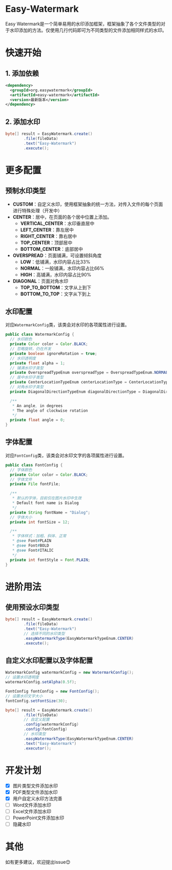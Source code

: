 # Easy-Watermark
Easy Watermark是一个简单易用的水印添加框架，框架抽象了各个文件类型的对于水印添加的方法。仅使用几行代码即可为不同类型的文件添加相同样式的水印。
# 快速开始
## 1. 添加依赖
```xml
<dependency>
  <groupId>org.easywatermark</groupId>
  <artifactId>easy-watermark</artifactId>
  <version>最新版本</version>
</dependency>
```
## 2. 添加水印
```java
byte[] result = EasyWatermark.create()
        .file(fileData)
        .text("Easy-Watermark")
        .execute();
```
# 更多配置
## 预制水印类型

- **CUSTOM**：自定义水印，使用框架抽象的统一方法，对传入文件的每个页面进行特殊处理（开发中）
- **CENTER**：居中，在页面的各个居中位置上添加。
  - **VERTICAL_CENTER**：水印垂直居中
  - **LEFT_CENTER**：靠左居中
  - **RIGHT_CENTER**：靠右居中
  - **TOP_CENTER**：顶部居中
  - **BOTTOM_CENTER**：底部居中
- **OVERSPREAD**：页面铺满，可设置倾斜角度
  - **LOW**：低铺满，水印内容占比33%
  - **NORMAL**：一般铺满，水印内容占比66%
  - **HIGH**：高铺满，水印内容占比90%
- **DIAGONAL**：页面对角水印
  - **TOP_TO_BOTTOM**：文字从上到下
  - **BOTTOM_TO_TOP**：文字从下到上

## 水印配置
对应`WatermarkConfig`类，该类会对水印的各项属性进行设置。

```java
public class WatermarkConfig {
  // 水印颜色
  private Color color = Color.BLACK;
  // 忽略旋转，仍在开发
  private boolean ignoreRotation = true;
  // 水印透明度
  private float alpha = 1;
  // 铺满水印子类型
  private OverspreadTypeEnum overspreadType = OverspreadTypeEnum.NORMAL;
  // 居中水印子类型
  private CenterLocationTypeEnum centerLocationType = CenterLocationTypeEnum.VERTICAL_CENTER;
  // 对角水印子类型
  private DiagonalDirectionTypeEnum diagonalDirectionType = DiagonalDirectionTypeEnum.TOP_TO_BOTTOM;

  /**
   * An angle, in degrees
   * The angle of clockwise rotation
   */
  private float angle = 0;
}
```
## 字体配置
对应`FontConfig`类，该类会对水印文字的各项属性进行设置。

```java
public class FontConfig {
  // 字体颜色
  private Color color = Color.BLACK;
  // 字体文件
  private File fontFile;

  /**
   * 默认的字体，目前仅在图片水印中生效
   * Default font name is Dialog
   */
  private String fontName = "Dialog";
  // 字体大小
  private int fontSize = 12;

  /**
   * 字体样式：加粗、斜体、正常
   * @see Font#PLAIN
   * @see Font#BOLD
   * @see Font#ITALIC
   */
  private int fontStyle = Font.PLAIN;
}
```
# 进阶用法
## 使用预设水印类型
```java
byte[] result = EasyWatermark.create()
        .file(fileData)
        .text("Easy-Watermark")
        // 选择不同的水印类型
        .easyWatermarkType(EasyWatermarkTypeEnum.CENTER)
        .execute();
```
## 自定义水印配置以及字体配置

```java
WatermarkConfig watermarkConfig = new WatermarkConfig();
// 设置水印透明度
watermarkConfig.setAlpha(0.5f);

FontConfig fontConfig = new FontConfig();
// 设置水印文字大小
fontConfig.setFontSize(30);

byte[] result = EasyWatermark.create()
        .file(fileData)
        // 自定义配置
        .config(watermarkConfig)
        .config(fontConfig)
        // 水印类型
        .easyWatermarkType(EasyWatermarkTypeEnum.CENTER)
        .text("Easy-Watermark")
        .executor();
```

# 开发计划

- [x] 图片类型文件添加水印
- [x] PDF类型文件添加水印
- [x] 用户自定义水印方法完善
- [ ] Word文件添加水印
- [ ] Excel文件添加水印
- [ ] PowerPoint文件添加水印
- [ ] 隐藏水印

# 其他

如有更多建议，欢迎提出issue😊
